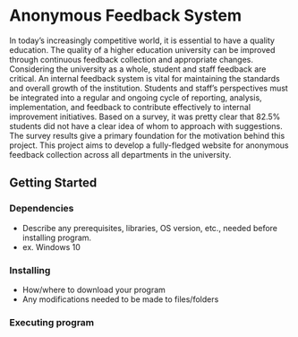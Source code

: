 # Anonymous Feedback System

In today’s increasingly competitive world, it is essential to have a quality education. The quality
of a higher education university can be improved through continuous feedback collection and
appropriate changes. Considering the university as a whole, student and staff feedback are
critical. An internal feedback system is vital for maintaining the standards and overall growth
of the institution. Students and staff’s perspectives must be integrated into a regular and
ongoing cycle of reporting, analysis, implementation, and feedback to contribute effectively to
internal improvement initiatives. Based on a survey, it was pretty clear that 82.5% students did
not have a clear idea of whom to approach with suggestions. The survey results give a primary
foundation for the motivation behind this project. This project aims to develop a fully-fledged
website for anonymous feedback collection across all departments in the university.

## Getting Started

### Dependencies

* Describe any prerequisites, libraries, OS version, etc., needed before installing program.
* ex. Windows 10

### Installing

* How/where to download your program
* Any modifications needed to be made to files/folders

### Executing program

